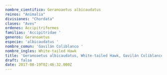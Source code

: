 ```yaml
---
nombre_cientifico: Geranoaetus albicaudatus
reinos: "Animalia"
divisiones: "Chordata"
clases: "Aves"
ordenes: Accipitriformes
familias: 'Accipitridae '
generos: Geranoaetus
especie: 'albicaudatus '
nombre_comun: 'Gavilán Coliblanco '
nombre_ingles: White-tailed Hawk
title: 'Geranoaetus albicaudatus, White-tailed Hawk, Gavilán Coliblanco '
draft: false
date: 2017-08-19T02:46:32.000Z
---
```


